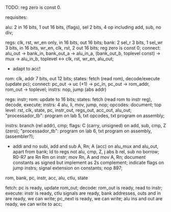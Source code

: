 TODO: reg zero is const 0.

requisites:

alu: 2 in 16 bits, 1 out 16 bits, (flags), sel 2 bits,
     4 op including add, sub, no div;

regs: clk, rst, wr_en only, in 16 bits, out 16 bits;
bank: 2 sel_r 3 bits, 1 sel_wr 3 bits, in 16 bits, wr_en, clk, rst,
      2 out 16 bits; reg zero is const 0;
connect: alu_out -> bank_in, bank_out_a -> alu_in_a,
         (bank_out_b, toplevel const) -> mux -> alu_in_b,
         toplevel <-> clk, rst, wr_en, alu_out;
* adapt to acc!

rom: clk, addr 7 bits, out 12 bits;
states: fetch (read rom), decode/execute (update pc);
connect: pc_out -> uc (+1) -> pc_in, pc_out -> rom_addr, rom_out -> toplevel;
instrs: nop, jump (abs addr)

regs: instr;
rom: update to 16 bits;
states: fetch (read rom to instr reg), decode, execute;
instrs: 4 alu, li, mov, jump, nop;
opcodes: document;
top level: rst, clk, state, pc, instr_out, regs_out, acc_out, alu_out;
"processador_tb": program on lab 5, txt opcodes, txt program on assembly;

instrs: branch (rel addr), cmp;
flags: C (carry, unsigned) on add, sub, cmp, Z (zero);
"processador_tb": program on lab 6, txt program on assembly, (assembler?);

* addi and no subi, add and sub A, Rn; A (acc) on alu_mux and alu_out,
  apart from bank; ld to regs not alu, cmp, Z, j abs b rel, sub no borrow;
  R0-R7 are Rn Rm on instr; mov Rn, A and mov A, Rn; document constants as
  signed but implement as 2s complement; indicate flags on jump instrs;
  signal extension on constants; nop 897;

rom, bank, pc, instr, acc, alu, ctlu, state

fetch: pc is ready, update rom_out;
decode: rom_out is ready, read to instr;
execute: instr is ready, ctlu signals are ready,
         bank addresses, outs and in are ready, we can write;
         pc_next is ready, we can write;
         alu ins and out are ready, we can write to acc;

